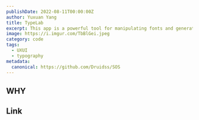 ```yaml
---
publishDate: 2022-08-11T00:00:00Z
author: Yuxuan Yang
title: TypeLab
excerpt: This app is a powerful tool for manipulating fonts and generating typography designs
image: https://i.imgur.com/TbBlGei.jpeg
category: code
tags:
  - UXUI
  - typography
metadata:
  canonical: https://github.com/Druidss/SOS
---
```


## WHY



## Link


